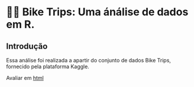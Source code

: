 # 🚴‍♂️ Bike Trips: Uma ánálise de dados em R.

## Introdução

Essa análise foi realizada a apartir do conjunto de dados Bike Trips, fornecido pela plataforma Kaggle.

Avaliar em [html](https://romario-bicicletas.netlify.app)
